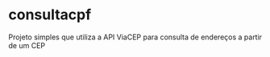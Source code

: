 # consultacpf
Projeto  simples que utiliza a API ViaCEP para consulta de endereços a partir de um CEP
